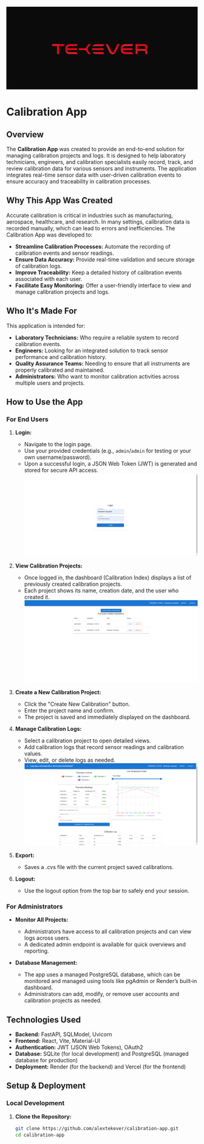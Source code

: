 ![screenshot](public/logo.png)

# Calibration App

## Overview

The **Calibration App** was created to provide an end-to-end solution for managing calibration projects and logs. It is designed to help laboratory technicians, engineers, and calibration specialists easily record, track, and review calibration data for various sensors and instruments. The application integrates real-time sensor data with user-driven calibration events to ensure accuracy and traceability in calibration processes.

## Why This App Was Created

Accurate calibration is critical in industries such as manufacturing, aerospace, healthcare, and research. In many settings, calibration data is recorded manually, which can lead to errors and inefficiencies. The Calibration App was developed to:

- **Streamline Calibration Processes:** Automate the recording of calibration events and sensor readings.
- **Ensure Data Accuracy:** Provide real-time validation and secure storage of calibration logs.
- **Improve Traceability:** Keep a detailed history of calibration events associated with each user.
- **Facilitate Easy Monitoring:** Offer a user-friendly interface to view and manage calibration projects and logs.

## Who It's Made For

This application is intended for:

- **Laboratory Technicians:** Who require a reliable system to record calibration events.
- **Engineers:** Looking for an integrated solution to track sensor performance and calibration history.
- **Quality Assurance Teams:** Needing to ensure that all instruments are properly calibrated and maintained.
- **Administrators:** Who want to monitor calibration activities across multiple users and projects.

## How to Use the App

### For End Users

1. **Login:**

   - Navigate to the login page.
   - Use your provided credentials (e.g., `admin`/`admin` for testing or your own username/password).
   - Upon a successful login, a JSON Web Token (JWT) is generated and stored for secure API access.
     ![screenshot](public/chrome_TSoepRqw5K.png)

2. **View Calibration Projects:**

   - Once logged in, the dashboard (Calibration Index) displays a list of previously created calibration projects.
   - Each project shows its name, creation date, and the user who created it.
     ![screenshot](public/chrome_xDRacaY97Y.png)

3. **Create a New Calibration Project:**

   - Click the "Create New Calibration" button.
   - Enter the project name and confirm.
   - The project is saved and immediately displayed on the dashboard.

4. **Manage Calibration Logs:**

   - Select a calibration project to open detailed views.
   - Add calibration logs that record sensor readings and calibration values.
   - View, edit, or delete logs as needed.
     ![screenshot](public/chrome_MefIexUbWQ.png)

5. **Export:**

   - Saves a .cvs file with the current project saved calibrations.

6. **Logout:**
   - Use the logout option from the top bar to safely end your session.

### For Administrators

- **Monitor All Projects:**

  - Administrators have access to all calibration projects and can view logs across users.
  - A dedicated admin endpoint is available for quick overviews and reporting.

- **Database Management:**
  - The app uses a managed PostgreSQL database, which can be monitored and managed using tools like pgAdmin or Render’s built‑in dashboard.
  - Administrators can add, modify, or remove user accounts and calibration projects as needed.

## Technologies Used

- **Backend:** FastAPI, SQLModel, Uvicorn
- **Frontend:** React, Vite, Material-UI
- **Authentication:** JWT (JSON Web Tokens), OAuth2
- **Database:** SQLite (for local development) and PostgreSQL (managed database for production)
- **Deployment:** Render (for the backend) and Vercel (for the frontend)

## Setup & Deployment

### Local Development

1. **Clone the Repository:**
   ```bash
   git clone https://github.com/alextekever/calibration-app.git
   cd calibration-app
   ```
